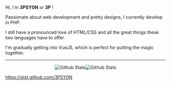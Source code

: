 Hi, i'm **3PSY0N** or **3P** !

Passionate about web development and pretty designs, I currently develop in PHP.

I still have a pronounced love of HTML/CSS and all the great things these two languages have to offer.

I'm gradually getting into VueJS, which is perfect for putting the magic together.

----

<div style="display: flex; justify-content: center;">
  <img alt="Github Stats" src="https://github-readme-stats.vercel.app/api?username=3PSY0N&theme=transparent&text_color=94a3b8&count_private=true&include_all_commits=true&show_icons=true&hide_title=true&layout=compact&hide_border=true&rank_icon=github" />
  <img alt="Github Stats" src="https://github-readme-stats.vercel.app/api/top-langs/?username=3PSY0N&theme=transparent&text_color=94a3b8&show_icons=false&hide_title=true&layout=compact&card_width=260&hide_border=true" />
</div>

https://gist.github.com/3PSY0N
